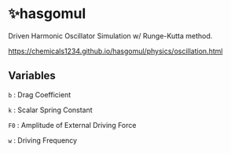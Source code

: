 # ✨hasgomul

Driven Harmonic Oscillator Simulation w/ Runge-Kutta method.

https://chemicals1234.github.io/hasgomul/physics/oscillation.html


## Variables
`b` : Drag Coefficient

`k` : Scalar Spring Constant

`F0` : Amplitude of External Driving Force

`w` : Driving Frequency

